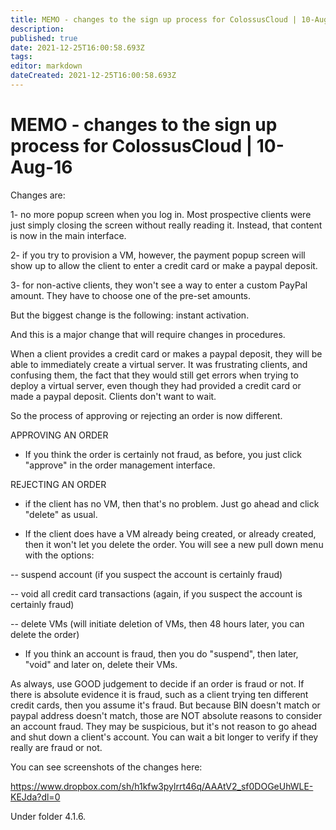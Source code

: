 ```yaml
---
title: MEMO - changes to the sign up process for ColossusCloud | 10-Aug-16 
description: 
published: true
date: 2021-12-25T16:00:58.693Z
tags: 
editor: markdown
dateCreated: 2021-12-25T16:00:58.693Z
---
```


# MEMO - changes to the sign up process for ColossusCloud | 10-Aug-16



Changes are:

1- no more popup screen when you log in. Most prospective clients were just simply closing the screen without really reading it. Instead, that content is now in the main interface.

2- if you try to provision a VM, however, the payment popup screen will show up to allow the client to enter a credit card or make a paypal deposit.

3- for non-active clients, they won't see a way to enter a custom PayPal amount. They have to choose one of the pre-set amounts.

But the biggest change is the following: instant activation.

And this is a major change that will require changes in procedures.

When a client provides a credit card or makes a paypal deposit, they will be able to immediately create a virtual server. It was frustrating clients, and confusing them, the fact that they would still get errors when trying to deploy a virtual server, even though they had provided a credit card or made a paypal deposit. Clients don't want to wait.

So the process of approving or rejecting an order is now different.

APPROVING AN ORDER

- If you think the order is certainly not fraud, as before, you just click "approve" in the order management interface.

 

REJECTING AN ORDER

- if the client has no VM, then that's no problem. Just go ahead and click "delete" as usual.

- If the client does have a VM already being created, or already created, then it won't let you delete the order. You will see a new pull down menu with the options:

-- suspend account (if you suspect the account is certainly fraud)

-- void all credit card transactions (again, if you suspect the account is certainly fraud)

-- delete VMs (will initiate deletion of VMs, then 48 hours later, you can delete the order)


- If you think an account is fraud, then you do "suspend", then later, "void" and later on, delete their VMs.

As always, use GOOD judgement to decide if an order is fraud or not. If there is absolute evidence it is fraud, such as a client trying ten different credit cards, then you assume it's fraud. But because BIN doesn't match or paypal address doesn't match, those are NOT absolute reasons to consider an account fraud. They may be suspicious, but it's not reason to go ahead and shut down a client's account. You can wait a bit longer to verify if they really are fraud or not.

You can see screenshots of the changes here:

https://www.dropbox.com/sh/h1kfw3pylrrt46q/AAAtV2_sf0DOGeUhWLE-KEJda?dl=0

Under folder 4.1.6.
